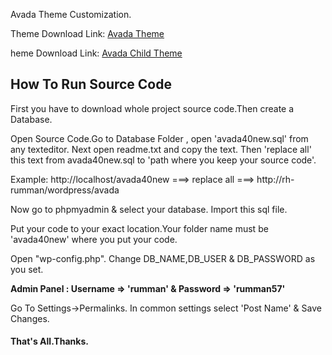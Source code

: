 Avada Theme Customization.

Theme Download Link: [Avada Theme](https://www.dropbox.com/s/qmir4pu7imy47yz/Avada.zip?dl=0)

heme Download Link: [Avada Child Theme](https://www.dropbox.com/s/qbnifjxao817hhd/Avada-Child-Theme.zip?dl=0)

## How To Run Source Code

First you have to download whole project source code.Then create a Database. 

Open Source Code.Go to Database Folder , open 'avada40new.sql' from any texteditor. Next open readme.txt and copy the text. Then 'replace all' this  text from avada40new.sql to 'path where you keep your source code'. 

Example:  http://localhost/avada40new ===> replace all ===> http://rh-rumman/wordpress/avada

Now go to phpmyadmin & select your database. Import this sql file.

Put your code to your exact location.Your folder name must be 'avada40new' where you put your code.

Open "wp-config.php". Change DB_NAME,DB_USER & DB_PASSWORD as you set.

**Admin Panel : Username => 'rumman' & Password => 'rumman57'**

Go To Settings->Permalinks. In common settings select 'Post Name' & Save Changes.     
#### That's All.Thanks.

